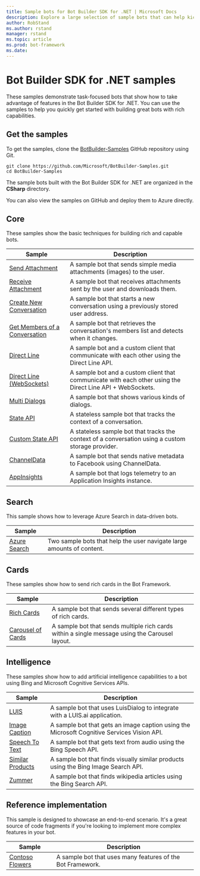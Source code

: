 ```yaml
---
title: Sample bots for Bot Builder SDK for .NET | Microsoft Docs
description: Explore a large selection of sample bots that can help kickstart your bot development with the Bot Builder SDK for .NET.
author: RobStand
ms.author: rstand
manager: rstand
ms.topic: article
ms.prod: bot-framework
ms.date: 
---
```

# Bot Builder SDK for .NET samples

These samples demonstrate task-focused bots that show how to take advantage of features in the Bot Builder SDK for .NET. You can use the samples to help you quickly get started with building great bots with rich capabilities.

## Get the samples
To get the samples, clone the [BotBuilder-Samples](https://github.com/Microsoft/BotBuilder-Samples) GitHub repository using Git.

```
git clone https://github.com/Microsoft/BotBuilder-Samples.git
cd BotBuilder-Samples
```

The sample bots built with the Bot Builder SDK for .NET are organized in the **CSharp** directory.

You can also view the samples on GitHub and deploy them to Azure directly.

## Core
These samples show the basic techniques for building rich and capable bots.

Sample | Description
------------ | ------------- 
[Send Attachment](https://github.com/Microsoft/BotBuilder-Samples/tree/master/CSharp/core-SendAttachment) | A sample bot that sends simple media attachments (images) to the user. 
[Receive Attachment](https://github.com/Microsoft/BotBuilder-Samples/tree/master/CSharp/core-ReceiveAttachment) | A sample bot that receives attachments sent by the user and downloads them. 
[Create New Conversation](https://github.com/Microsoft/BotBuilder-Samples/tree/master/CSharp/core-CreateNewConversation)  | A sample bot that starts a new conversation using a previously stored user address.
[Get Members of a Conversation](https://github.com/Microsoft/BotBuilder-Samples/tree/master/CSharp/core-GetConversationMembers) | A sample bot that retrieves the conversation's members list and detects when it changes. 
[Direct Line](https://github.com/Microsoft/BotBuilder-Samples/tree/master/CSharp/core-DirectLine) | A sample bot and a custom client that communicate with each other using the Direct Line API. 
[Direct Line (WebSockets)](https://github.com/Microsoft/BotBuilder-Samples/tree/master/CSharp/core-DirectLineWebSockets) | A sample bot and a custom client that communicate with each other using the Direct Line API + WebSockets. 
[Multi Dialogs](https://github.com/Microsoft/BotBuilder-Samples/tree/master/CSharp/core-MultiDialogs) | A sample bot that shows various kinds of dialogs.
[State API](https://github.com/Microsoft/BotBuilder-Samples/tree/master/CSharp/core-State) | A stateless sample bot that tracks the context of a conversation.
[Custom State API](https://github.com/Microsoft/BotBuilder-Samples/tree/master/CSharp/core-CustomState) | A stateless sample bot that tracks the context of a conversation using a custom storage provider.
[ChannelData](https://github.com/Microsoft/BotBuilder-Samples/tree/master/CSharp/core-ChannelData) | A sample bot that sends native metadata to Facebook using ChannelData.
[AppInsights](https://github.com/Microsoft/BotBuilder-Samples/tree/master/CSharp/core-AppInsights) | A sample bot that logs telemetry to an Application Insights instance.

## Search
This sample shows how to leverage Azure Search in data-driven bots.

Sample | Description
------------ | -------------
[Azure Search](https://github.com/Microsoft/BotBuilder-Samples/tree/master/CSharp/demo-Search) | Two sample bots that help the user navigate large amounts of content.


## Cards
These samples show how to send rich cards in the Bot Framework.

Sample | Description
------------ | -------------
[Rich Cards](https://github.com/Microsoft/BotBuilder-Samples/tree/master/CSharp/cards-RichCards) | A sample bot that sends several different types of rich cards.
[Carousel of Cards](https://github.com/Microsoft/BotBuilder-Samples/tree/master/CSharp/cards-CarouselCards) | A sample bot that sends multiple rich cards within a single message using the Carousel layout.

## Intelligence
These samples show how to add artificial intelligence capabilities to a bot using Bing and Microsoft Cognitive Services APIs.

Sample | Description
------------ | -------------
[LUIS](https://github.com/Microsoft/BotBuilder-Samples/tree/master/CSharp/intelligence-LUIS) | A sample bot that uses LuisDialog to integrate with a LUIS.ai application.
[Image Caption](https://github.com/Microsoft/BotBuilder-Samples/tree/master/CSharp/intelligence-ImageCaption) | A sample bot that gets an image caption using the Microsoft Cognitive Services Vision API.
[Speech To Text](https://github.com/Microsoft/BotBuilder-Samples/tree/master/CSharp/intelligence-SpeechToText)  | A sample bot that gets text from audio using the Bing Speech API.
[Similar Products](https://github.com/Microsoft/BotBuilder-Samples/tree/master/CSharp/intelligence-SimilarProducts) | A sample bot that finds visually similar products using the Bing Image Search API. 
[Zummer](https://github.com/Microsoft/BotBuilder-Samples/tree/master/CSharp/intelligence-Zummer) | A sample bot that finds wikipedia articles using the Bing Search API.

## Reference implementation
This sample is designed to showcase an end-to-end scenario. It's a great source of code fragments if you're looking to implement more complex features in your bot.

Sample | Description
------------ | -------------
[Contoso Flowers](https://github.com/Microsoft/BotBuilder-Samples/tree/master/CSharp/demo-ContosoFlowers) | A sample bot that uses many features of the Bot Framework.